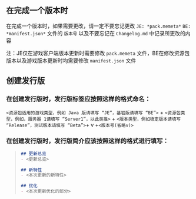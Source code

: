 ## 在完成一个版本时

在完成一个版本时，如果需要更改，请一定不要忘记更改 `JE: *pack.memeta*` `BE: *manifest.json*` 文件的 `版本号` 以及不要忘记在 `Changelog.md` 中记录所更改的内容

注：JE仅在游戏客户端版本更新时需要修改 `pack.memeta` 文件，BE在修改资源包版本以及游戏版本更新时均需要修改 `manifest.json` 文件

## 创建发行版

### 在创建发行版时，发行版标签应按照这样的格式命名：

`<资源包适用的游戏类型，例如 Java 版请填写 “JE”，基岩版请填写 “BE”>` + `<资源包类型，例如，服务器 1请填写 “Server1”，以此类推>` + `<版本类型，例如稳定版本请填写 “Release”，测试版本请填写 “Beta”>`+ v +`<版本号(省略v)>`

### 在创建发行版时，发行版简介应该按照这样的格式进行填写：

>    ```md
> ## 更新总览
>  - <更新总览>
> 
> ## 新特性
>  - <本次更新的新特性>
> 
> ## 优化
>  - <本次更新优化的部分>
>   ```
